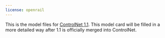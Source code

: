 ```yaml
---
license: openrail
---
```


This is the model files for [ControlNet 1.1](https://github.com/lllyasviel/ControlNet-v1-1-nightly).
This model card will be filled in a more detailed way after 1.1 is officially merged into ControlNet.
